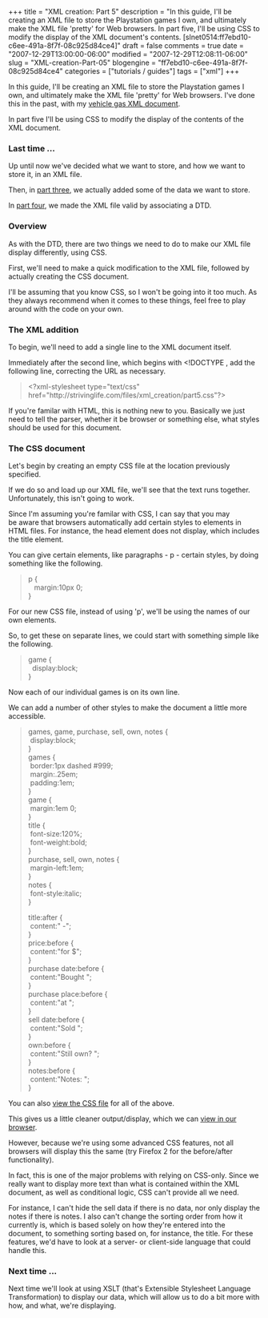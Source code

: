 +++
title = "XML creation: Part 5"
description = "In this guide, I'll be creating an XML file to store the Playstation games I own, and ultimately make the XML file 'pretty' for Web browsers. In part five, I'll be using CSS to modify the display of the XML document's contents. [slnet0514:ff7ebd10-c6ee-491a-8f7f-08c925d84ce4]"
draft = false
comments = true
date = "2007-12-29T13:00:00-06:00"
modified = "2007-12-29T12:08:11-06:00"
slug = "XML-creation-Part-05"
blogengine = "ff7ebd10-c6ee-491a-8f7f-08c925d84ce4"
categories = ["tutorials / guides"]
tags = ["xml"]
+++

<p>
In this guide, I&#39;ll be creating an XML file to store the Playstation games I own, and ultimately make the XML file &#39;pretty&#39; for Web browsers. I&#39;ve done this in the past, with my <a href="http://jamesrskemp.net/vehicle_gas.xml" target="_blank">vehicle gas XML document</a>. 
</p>
<div class="note">
<p>
In part five I&#39;ll be using CSS to modify the display of the contents of the XML document. 
</p>
</div>
<h3>Last time ...</h3>
<p>
Up until now we&#39;ve decided what we want to store, and how we want to store it, in an XML file. 
</p>
<p>
Then, in <a href="/words/post/XML-creation-Part-03.aspx">part three</a>, we actually added some of the data we want to store. 
</p>
<p>
In <a href="/words/post/XML-creation-Part-04.aspx">part four</a>, we made the XML file valid by associating a DTD. 
</p>
<h3>Overview</h3>
<p>
As with the DTD, there are two things we need to do to make our XML file display differently, using CSS. 
</p>
<p>
First, we&#39;ll need to make a quick modification to the XML file, followed by actually creating the CSS document. 
</p>
<p>
I&#39;ll be assuming that you know CSS, so I won&#39;t be going into it too much. As they always recommend when it comes to these things, feel free&nbsp;to play around with the code on your own. 
</p>
<h3>The XML addition</h3>
<p>
To begin, we&#39;ll need to add a single line to the XML document itself. 
</p>
<p>
Immediately after the second line, which begins with &lt;!DOCTYPE , add the following line, correcting the URL as necessary. 
</p>
<blockquote>
	<p>
	&lt;?xml-stylesheet type=&quot;text/css&quot; href=&quot;http://strivinglife.com/files/xml_creation/part5.css&quot;?&gt; 
	</p>
</blockquote>
<p>
If you&#39;re familar with HTML, this is nothing new to you. Basically we just need to tell the parser, whether it be browser or something else, what styles should be used for this document. 
</p>
<h3>The CSS document</h3>
<p>
Let&#39;s begin by creating an empty CSS file at the location previously specified. 
</p>
<p>
If we do so and load up our XML file, we&#39;ll see that the text runs together. Unfortunately, this isn&#39;t going to work. 
</p>
<p>
Since I&#39;m assuming you&#39;re familar with CSS, I can say that you may be&nbsp;aware that browsers automatically add certain styles to elements in HTML files. For instance, the head element does not display, which includes the title element. 
</p>
<p>
You can give certain elements, like paragraphs - p - certain styles, by doing something like the following. 
</p>
<blockquote>
	<p>
	p {<br />
	&nbsp;&nbsp; margin:10px 0;<br />
	} 
	</p>
</blockquote>
<p>
For our new CSS file,&nbsp;instead of using &#39;p&#39;, we&#39;ll be using the&nbsp;names of our own elements. 
</p>
<p>
So, to get these on separate lines, we could start with something simple like the following. 
</p>
<blockquote>
	<p>
	game {<br />
	&nbsp; display:block;<br />
	} 
	</p>
</blockquote>
<p>
Now each of our individual games is on its own line. 
</p>
<p>
We can add a number of other styles to make the document a little more accessible. 
</p>
<blockquote>
	<p>
	games, game, purchase, sell, own, notes {<br />
	&nbsp;display:block;<br />
	}<br />
	games {<br />
	&nbsp;border:1px dashed #999;<br />
	&nbsp;margin:.25em;<br />
	&nbsp;padding:1em;<br />
	}<br />
	game {<br />
	&nbsp;margin:1em 0;<br />
	}<br />
	title {<br />
	&nbsp;font-size:120%;<br />
	&nbsp;font-weight:bold;<br />
	}<br />
	purchase, sell, own, notes {<br />
	&nbsp;margin-left:1em;<br />
	}<br />
	notes {<br />
	&nbsp;font-style:italic;<br />
	} 
	</p>
	<p>
	title:after {<br />
	&nbsp;content:&quot; -&quot;;<br />
	}<br />
	price:before {<br />
	&nbsp;content:&quot;for $&quot;;<br />
	}<br />
	purchase date:before {<br />
	&nbsp;content:&quot;Bought &quot;;<br />
	}<br />
	purchase place:before {<br />
	&nbsp;content:&quot;at &quot;;<br />
	}<br />
	sell date:before {<br />
	&nbsp;content:&quot;Sold &quot;;<br />
	}<br />
	own:before {<br />
	&nbsp;content:&quot;Still own? &quot;;<br />
	}<br />
	notes:before {<br />
	&nbsp;content:&quot;Notes: &quot;;<br />
	} 
	</p>
</blockquote>
<div class="note">
<p>
You can also&nbsp;<a href="/files/xml_creation/part5.css" target="_blank">view the CSS file</a> for all of the above. 
</p>
</div>
<p>
This gives us a little cleaner output/display, which we can <a href="/files/xml_creation/part5.xml" target="_blank">view in our browser</a>. 
</p>
<p>
However, because&nbsp;we&#39;re using some advanced CSS features, not all browsers will display this the same (try Firefox 2 for the before/after functionality). 
</p>
<p>
In fact, this is one of the major problems with relying on CSS-only. Since we really want to display more text than what is contained within the XML document, as well as conditional logic, CSS can&#39;t provide all we need. 
</p>
<p>
For instance, I can&#39;t hide the sell data if there is no data, nor only display the notes if there is notes. I also can&#39;t change the sorting order from how it currently is, which is based solely on how they&#39;re entered into the document, to something sorting based on, for instance, the title.&nbsp;For these features, we&#39;d have to look at a server- or client-side language that could handle this. 
</p>
<h3>Next time ...</h3>
<p>
Next time we&#39;ll look at using&nbsp;XSLT (that&#39;s Extensible Stylesheet Language Transformation) to display our data, which will allow us to do a bit more with how, and what, we&#39;re displaying. 
</p>

